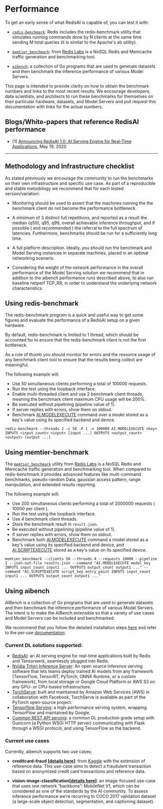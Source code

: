 # Performance

To get an early sense of what RedisAI is capable of, you can test it with:
- [`redis-benchmark`](https://redis.io/topics/benchmarks): Redis includes the redis-benchmark utility that simulates running commands done by N clients at the same time sending M total queries (it is similar to the Apache's ab utility).

- [`memtier_benchmark`](https://github.com/RedisLabs/memtier_benchmark): from [Redis Labs](https://redislabs.com/) is a NoSQL Redis and Memcache traffic generation and benchmarking tool.

-  [`aibench`](https://github.com/RedisAI/aibench):  a collection of Go programs that are used to generate datasets and then benchmark the inference performance of various Model Servers.


This page is intended to provide clarity on how to obtain the benchmark numbers and links to the most recent results. We encourage developers, data scientists, and architects to run these benchmarks for themselves on their particular hardware, datasets, and Model Servers and pull request this documentation with links for the actual numbers.

## Blogs/White-papers that reference RedisAI performance

- [1] [Announcing RedisAI 1.0: AI Serving Engine for Real-Time Applications](https://redislabs.com/blog/redisai-ai-serving-engine-for-real-time-applications/), May 19, 2020


---------------------------------------

## Methodology and Infrastructure checklist
As stated previously we encourage the community to run the benchmarks on their own infrastructure and specific use case. As part of a reproducible and stable metodology we recommend that for each tested version/variation:

- Monitoring should be used to assert that the machines running the the benchmark client do not become the performance bottleneck.

- A minimum of 3 distinct full repetitions, and reported as a result the median (q50), q95, q99, overall achievable inference throughput, and if possible ( and recommended ) the referral to the full spectrum of latencies. Furthermore, benchmarks should be run for a sufficiently long time.

- A full platform description. Ideally, you should run the benchmark and Model Serving instances in separate machines, placed in an optimal networking scenario.

- Considering the weight of the network performance in the overall performance of the Model Serving solution we recommend that in addition to the aibench performance runs described above, to also run baseline netperf TCP_RR, in order to understand the underlying network characteristics.

## Using redis-benchmark

The redis-benchmark program is a quick and useful way to get some figures and evaluate the performance of a RedisAI setup on a given hardware.

By default, redis-benchmark is limited to 1 thread, which should be accounted for to ensure that the redis-benchmark client is not the first bottleneck.

As a rule of thumb you should monitor for errors and the resource usage of any benchmark client tool to ensure that the results being collect are meaningful.

The following example will:
- Use 50 simultaneous clients performing a total of 100000 requests.
- Run the test using the loopback interface.
- Enable multi-threaded client and use 2 benchmark client threads, meaning the benchmark client maximum CPU usage will be 200%.
- Be executed without pipelining (pipeline value of 1).
- If server replies with errors, show them on stdout.
- Benchmark [AI.MODELEXECUTE](https://oss.redislabs.com/redisai/commands/#aimodelexecute) command over a model stored as a key's value using its specified backend and device.

```
redis-benchmark --threads 2 -c 50 -P 1 -n 100000 AI.MODELEXECUTE <key> INPUTS <input_count> <input> [input ...] OUTPUTS <output_count> <output> [output ...]
```

## Using memtier-benchmark

The [`memtier_benchmark`](https://github.com/RedisLabs/memtier_benchmark) utility from [Redis Labs](https://redislabs.com/) is a NoSQL Redis and Memcache traffic generation and benchmarking tool. When compared to redis-benchmark it provides advanced features like multi-command benchmarks, pseudo-random Data, gaussian access pattern, range manipulation, and extended results reporting.

The following example will:
- Use 200 simultaneous clients performing a total of 2000000 requests ( 10000 per client ).
- Run the test using the loopback interface.
- Use 4 benchmark client threads.
- Store the benchmark result in `result.json`.
- Be executed without pipelining (pipeline value of 1).
- If server replies with errors, show them on stdout.
- Benchmark both [AI.MODELEXECUTE](https://oss.redislabs.com/redisai/commands/#aimodelexecute) command a model stored as a key's value using its specified backend and device, and [AI.SCRIPTEXECUTE](https://oss.redislabs.com/redisai/commands/#aiscriptexecute) stored as a key's value on its specified device.

```
memtier_benchmark --clients 50 --threads 4 --requests 10000 --pipeline 1 --json-out-file results.json --command "AI.MODELEXECUTE model_key INPUTS input_count input1 ... OUTPUTS output_count output1 ..." --command "AI.SCRIPTEXECUTE script_key entry_point INPUTS input_count input1 ... OUTPUTS output_count output1 ..."
```

## Using aibench

_AIBench_ is a collection of Go programs that are used to generate datasets and then benchmark the inference performance of various Model Servers. The intent is to make the AIBench extensible so that a variety of use cases and Model Servers can be included and benchmarked.


We recommend that you follow the detailed installation steps [here](https://github.com/RedisAI/aibench#installation) and refer to the per-use [documentation](https://github.com/RedisAI/aibench#current-use-cases).

###  Current DL solutions supported:

- [RedisAI](https://redisai.io): an AI serving engine for real-time applications built by Redis and Tensorwerk, seamlessly plugged into ​Redis.
- [Nvidia Triton Inference Server](https://docs.nvidia.com/deeplearning/triton-inference-server): An open source inference serving software that lets teams deploy trained AI models from any framework (TensorFlow, TensorRT, PyTorch, ONNX Runtime, or a custom framework), from local storage or Google Cloud Platform or AWS S3 on any GPU- or CPU-based infrastructure.
- [TorchServe](https://pytorch.org/serve/): built and maintained by Amazon Web Services (AWS) in collaboration with Facebook, TorchServe is available as part of the PyTorch open-source project.
- [Tensorflow Serving](https://www.tensorflow.org/tfx/guide/serving): a high-performance serving system, wrapping TensorFlow and maintained by Google.
- [Common REST API serving](https://redisai.io): a common DL production grade setup with Gunicorn (a Python WSGI HTTP server) communicating with Flask through a WSGI protocol, and using TensorFlow as the backend.

### Current use cases

Currently, aibench supports two use cases:
- **creditcard-fraud [[details here](https://github.com/RedisAI/aibench/blob/master/docs/creditcard-fraud-benchmark/description.md)]**: from [Kaggle](https://www.kaggle.com/mlg-ulb/creditcardfraud) with the extension of reference data. This use-case aims to detect a fraudulent transaction based on anonymized credit card transactions and reference data.


- **vision-image-classification[[details here](dhttps://github.com/RedisAI/aibench/blob/master/ocs/vision-image-classification-benchmark/description.md)]**: an image-focused use-case that uses one network “backbone”: MobileNet V1, which can be considered as one of the standards by the AI community. To assess inference performance we’re recurring to COCO 2017 validation dataset (a large-scale object detection, segmentation, and captioning dataset).


